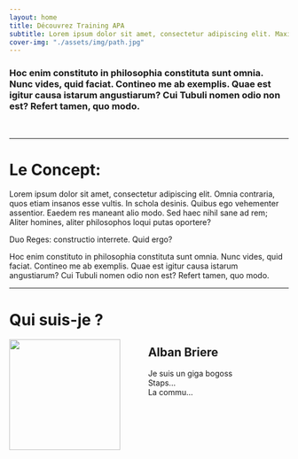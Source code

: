 ```yaml
---
layout: home
title: Découvrez Training APA
subtitle: Lorem ipsum dolor sit amet, consectetur adipiscing elit. Maximas vero virtutes iacere omnis necesse est voluptate dominante
cover-img: "./assets/img/path.jpg"
---
```


###  Hoc enim constituto in philosophia constituta sunt omnia. Nunc vides, quid faciat. Contineo me ab exemplis. Quae est igitur causa istarum angustiarum? Cui Tubuli nomen odio non est? Refert tamen, quo modo.
<br/>

---
# Le Concept: 
Lorem ipsum dolor sit amet, consectetur adipiscing elit. Omnia contraria, quos etiam insanos esse vultis. In schola desinis. Quibus ego vehementer assentior. Eaedem res maneant alio modo. Sed haec nihil sane ad rem; Aliter homines, aliter philosophos loqui putas oportere?

Duo Reges: constructio interrete. Quid ergo?

Hoc enim constituto in philosophia constituta sunt omnia. Nunc vides, quid faciat. Contineo me ab exemplis. Quae est igitur causa istarum angustiarum? Cui Tubuli nomen odio non est? Refert tamen, quo modo.  

---
# Qui suis-je ?
<!-- <img style="float: right;" src="./assets/img/avatar-icon.png">
 -->
<img align="left" width="200" src="./assets/img/avatar-icon.png" style="margin-right: 10%" />

## Alban Briere

Je suis un giga bogoss  
Staps...  
La commu...

